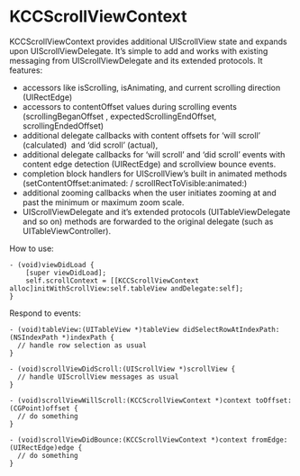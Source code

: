 # KCCScrollViewContext

KCCScrollViewContext provides additional UIScrollView state and expands upon UIScrollViewDelegate. It’s simple to add and works with existing messaging from UIScrollViewDelegate and its extended protocols. It features:

* accessors like isScrolling, isAnimating, and current scrolling direction (UIRectEdge) 
* accessors to contentOffset values during scrolling events (scrollingBeganOffset , expectedScrollingEndOffset, scrollingEndedOffset) 
* additional delegate callbacks with content offsets for ‘will scroll’ (calculated)  and ‘did scroll’ (actual),  
* additional delegate callbacks for ‘will scroll’ and ‘did scroll’ events with content edge detection (UIRectEdge) and scrollview bounce events. 
* completion block handlers for UIScrollView’s built in animated methods (setContentOffset:animated: / scrollRectToVisible:animated:) 
* additional zooming callbacks when the user initiates zooming at and past the minimum or maximum zoom scale. 
* UIScrollViewDelegate and it’s extended protocols (UITableViewDelegate and so on) methods are forwarded to the original delegate (such as UITableViewController). 

How to use:

```
- (void)viewDidLoad {
    [super viewDidLoad];
    self.scrollContext = [[KCCScrollViewContext alloc]initWithScrollView:self.tableView andDelegate:self];
}
```

Respond to events:

```
- (void)tableView:(UITableView *)tableView didSelectRowAtIndexPath:(NSIndexPath *)indexPath {
  // handle row selection as usual
}

- (void)scrollViewDidScroll:(UIScrollView *)scrollView {
  // handle UIScrollView messages as usual
}

- (void)scrollViewWillScroll:(KCCScrollViewContext *)context toOffset:(CGPoint)offset { 
  // do something
}

- (void)scrollViewDidBounce:(KCCScrollViewContext *)context fromEdge:(UIRectEdge)edge {
  // do something
}
```
